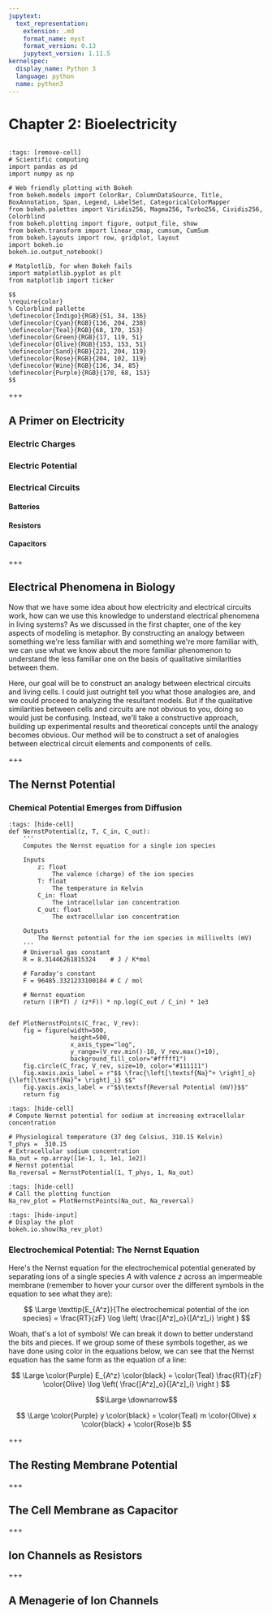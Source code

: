 ```yaml
---
jupytext:
  text_representation:
    extension: .md
    format_name: myst
    format_version: 0.13
    jupytext_version: 1.11.5
kernelspec:
  display_name: Python 3
  language: python
  name: python3
---
```


# Chapter 2: Bioelectricity

```{caution} This book was initially prepared on short notice and is an ongoing, ever-evolving project. Many of the ideas, simulations, and visualizations here are incomplete, and most are missing citations. If you feel that I have neglected to cite the proper sources, please do not be offended. It is more than likely that I am in the processes of adding the relevant citations.
```

```{code-cell} ipython3
:tags: [remove-cell]
# Scientific computing
import pandas as pd
import numpy as np

# Web friendly plotting with Bokeh
from bokeh.models import ColorBar, ColumnDataSource, Title, BoxAnnotation, Span, Legend, LabelSet, CategoricalColorMapper
from bokeh.palettes import Viridis256, Magma256, Turbo256, Cividis256, Colorblind
from bokeh.plotting import figure, output_file, show
from bokeh.transform import linear_cmap, cumsum, CumSum
from bokeh.layouts import row, gridplot, layout
import bokeh.io
bokeh.io.output_notebook()

# Matplotlib, for when Bokeh fails
import matplotlib.pyplot as plt
from matplotlib import ticker
```

```
$$
\require{color}
% Colorblind pallette
\definecolor{Indigo}{RGB}{51, 34, 136}
\definecolor{Cyan}{RGB}{136, 204, 238}
\definecolor{Teal}{RGB}{68, 170, 153}
\definecolor{Green}{RGB}{17, 119, 51}
\definecolor{Olive}{RGB}{153, 153, 51}
\definecolor{Sand}{RGB}{221, 204, 119}
\definecolor{Rose}{RGB}{204, 102, 119}
\definecolor{Wine}{RGB}{136, 34, 85}
\definecolor{Purple}{RGB}{170, 68, 153}
$$
```

+++

## A Primer on Electricity

### Electric Charges

### Electric Potential

### Electrical Circuits

#### Batteries

#### Resistors

#### Capacitors

+++

## Electrical Phenomena in Biology

Now that we have some idea about how electricity and electrical circuits work, how can we use this knowledge to understand electrical phenomena in living systems? As we discussed in the first chapter, one of the key aspects of modeling is metaphor. By constructing an analogy between something we're less familiar with and something we're more familiar with, we can use what we know about the more familiar phenomenon to understand the less familiar one on the basis of qualitative similarities between them. 

Here, our goal will be to construct an analogy between electrical circuits and living cells. I could just outright tell you what those analogies are, and we could proceed to analyzing the resultant models. But if the qualitative similarities between cells and circuits are not obvious to you, doing so would just be confusing. Instead, we'll take a constructive approach, building up experimental results and theoretical concepts until the analogy becomes obvious. Our method will be to construct a set of analogies between electrical circuit elements and components of cells.

+++

## The Nernst Potential

### Chemical Potential Emerges from Diffusion


```{code-cell} ipython3 
:tags: [hide-cell]
def NernstPotential(z, T, C_in, C_out):
    '''
    Computes the Nernst equation for a single ion species
    
    Inputs
        z: float
            The valence (charge) of the ion species
        T: float
            The temperature in Kelvin
        C_in: float
            The intracellular ion concentration
        C_out: float
            The extracellular ion concentration
    
    Outputs
        The Nernst potential for the ion species in millivolts (mV)
    '''
    # Universal gas constant
    R = 8.31446261815324    # J / K*mol
    
    # Faraday's constant
    F = 96485.3321233100184 # C / mol
    
    # Nernst equation
    return ((R*T) / (z*F)) * np.log(C_out / C_in) * 1e3


def PlotNernstPoints(C_frac, V_rev):
    fig = figure(width=500, 
                 height=500,
                 x_axis_type="log",
                 y_range=(V_rev.min()-10, V_rev.max()+10),
                 background_fill_color="#fffff1")
    fig.circle(C_frac, V_rev, size=10, color="#111111")
    fig.xaxis.axis_label = r"$$ \frac{\left[\textsf{Na}^+ \right]_o}{\left[\textsf{Na}^+ \right]_i} $$"
    fig.yaxis.axis_label = r"$$\textsf{Reversal Potential (mV)}$$"
    return fig
```

```{code-cell} ipython3 
:tags: [hide-cell]
# Compute Nernst potential for sodium at increasing extracellular concentration

# Physiological temperature (37 deg Celsius, 310.15 Kelvin)
T_phys =  310.15
# Extracellular sodium concentration
Na_out = np.array([1e-1, 1, 1e1, 1e2])
# Nernst potential
Na_reversal = NernstPotential(1, T_phys, 1, Na_out)
```

```{code-cell} ipython3 
:tags: [hide-cell]
# Call the plotting function
Na_rev_plot = PlotNernstPoints(Na_out, Na_reversal)
```

```{code-cell} ipython3 
:tags: [hide-input]
# Display the plot
bokeh.io.show(Na_rev_plot)
```

### Electrochemical Potential: The Nernst Equation

Here's the Nernst equation for the electrochemical potential generated by separating ions of a single species $A$ with valence $z$ across an impermeable membrane (remember to hover your cursor over the different symbols in the equation to see what they are):

$$ 
\Large \texttip{E_{A^z}}{The electrochemical potential of the ion species} = \frac{RT}{zF} \log \left( \frac{[A^z]_o}{[A^z]_i} \right ) 
$$

Woah, that's a lot of symbols! We can break it down to better understand the bits and pieces. If we group some of these symbols together, as we have done using color in the equations below, we can see that the Nernst equation has the same form as the equation of a line:

$$ 
\Large \color{Purple} E_{A^z} \color{black} = \color{Teal} \frac{RT}{zF} \color{Olive} \log \left( \frac{[A^z]_o}{[A^z]_i} \right ) 
$$

$$\Large \downarrow$$

$$ \Large \color{Purple} y \color{black} = \color{Teal} m \color{Olive} x \color{black} + \color{Rose}b $$  

+++

## The Resting Membrane Potential

+++

## The Cell Membrane as Capacitor

+++

## Ion Channels as Resistors

+++

## A Menagerie of Ion Channels


```{code-cell} ipython3

```
